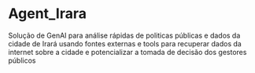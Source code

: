 # Agent_Irara
Solução de GenAI para análise rápidas de politicas públicas e dados da cidade de Irará usando fontes externas e tools para recuperar dados da internet sobre a cidade e potencializar a tomada de decisão dos gestores públicos
